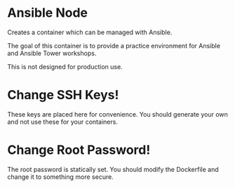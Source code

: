 # Ansible Node
Creates a container which can be managed with Ansible.

The goal of this container is to provide a practice environment for Ansible and Ansible Tower workshops.

This is not designed for production use.

# Change SSH Keys!
These keys are placed here for convenience. You should generate your own and not use these for your containers.

# Change Root Password!
The root password is statically set. You should modify the Dockerfile and change it to something more secure.